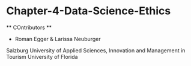 # Chapter-4-Data-Science-Ethics
** COntributors **

* Roman Egger & Larissa Neuburger

Salzburg University of Applied Sciences, Innovation and Management in Tourism
University of Florida
